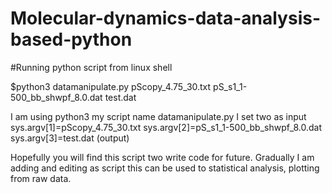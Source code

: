 # Molecular-dynamics-data-analysis-based-python


#Running python script from linux shell


$python3 datamanipulate.py pScopy_4.75_30.txt pS_s1_1-500_bb_shwpf_8.0.dat test.dat


I am using python3 my script name datamanipulate.py I set two as input  sys.argv[1]=pScopy_4.75_30.txt sys.argv[2]=pS_s1_1-500_bb_shwpf_8.0.dat sys.argv[3]=test.dat (output)



Hopefully you will find this script two write code for future. Gradually I am adding and editing as script this can be used to statistical analysis, plotting from raw data.
